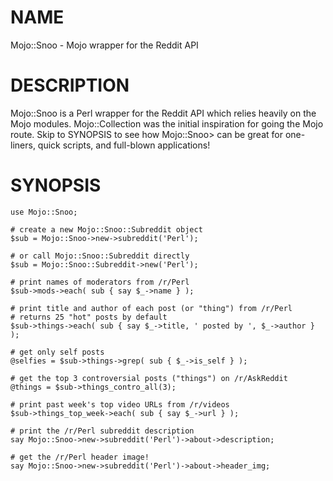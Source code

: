 # NAME

Mojo::Snoo - Mojo wrapper for the Reddit API

# DESCRIPTION

Mojo::Snoo is a Perl wrapper for the Reddit API which
relies heavily on the Mojo modules. Mojo::Collection
was the initial inspiration for going the Mojo route.
Skip to SYNOPSIS to see how Mojo::Snoo> can be great
for one-liners, quick scripts, and full-blown applications!

# SYNOPSIS

    use Mojo::Snoo;

    # create a new Mojo::Snoo::Subreddit object
    $sub = Mojo::Snoo->new->subreddit('Perl');

    # or call Mojo::Snoo::Subreddit directly
    $sub = Mojo::Snoo::Subreddit->new('Perl');

    # print names of moderators from /r/Perl
    $sub->mods->each( sub { say $_->name } );

    # print title and author of each post (or "thing") from /r/Perl
    # returns 25 "hot" posts by default
    $sub->things->each( sub { say $_->title, ' posted by ', $_->author } );

    # get only self posts
    @selfies = $sub->things->grep( sub { $_->is_self } );

    # get the top 3 controversial posts ("things") on /r/AskReddit
    @things = $sub->things_contro_all(3);

    # print past week's top video URLs from /r/videos
    $sub->things_top_week->each( sub { say $_->url } );

    # print the /r/Perl subreddit description
    say Mojo::Snoo->new->subreddit('Perl')->about->description;

    # get the /r/Perl header image!
    say Mojo::Snoo->new->subreddit('Perl')->about->header_img;
